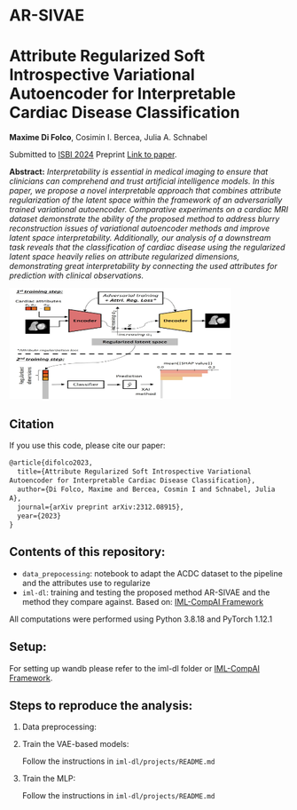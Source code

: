 # AR-SIVAE


# Attribute Regularized Soft Introspective Variational Autoencoder for Interpretable Cardiac Disease Classification

**Maxime Di Folco**, Cosimin I. Bercea, Julia A. Schnabel

Submitted to [ISBI 2024](https://biomedicalimaging.org/2024/) 
Preprint [Link to paper](https://arxiv.org/abs/2312.08915).

**Abstract:** *Interpretability is essential in medical imaging to ensure that clinicians can comprehend and trust artificial intelligence models. In this paper, we propose a novel interpretable approach that combines attribute regularization of the latent space within the framework of an adversarially trained variational autoencoder. Comparative experiments on a cardiac MRI dataset demonstrate the ability of the proposed method to address blurry reconstruction issues of variational autoencoder methods and improve latent space interpretability. Additionally, our analysis of a downstream task reveals that the classification of cardiac disease using the regularized latent space heavily relies on attribute regularized dimensions, demonstrating great interpretability by connecting the used attributes for prediction with clinical observations.*

<img src="./framework.jpg" alt="Framework" width="400" height="200">


## Citation
If you use this code, please cite our paper:

```
@article{difolco2023,
  title={Attribute Regularized Soft Introspective Variational Autoencoder for Interpretable Cardiac Disease Classification},
  author={Di Folco, Maxime and Bercea, Cosmin I and Schnabel, Julia A},
  journal={arXiv preprint arXiv:2312.08915},
  year={2023}
}
```

## Contents of this repository:

- `data_prepocessing`: notebook to adapt the ACDC dataset to the pipeline and the attributes use to regularize
- `iml-dl`: training and testing the proposed method AR-SIVAE and the method they compare against. Based on: [IML-CompAI Framework](https://github.com/compai-lab/iml-dl) 

All computations were performed using Python 3.8.18 and PyTorch 1.12.1

## Setup:

For setting up wandb please refer to the iml-dl folder or [IML-CompAI Framework](https://github.com/compai-lab/iml-dl).


## Steps to reproduce the analysis:

1)  Data preprocessing:

2) Train the VAE-based models:

    Follow the instructions in `iml-dl/projects/README.md`

3) Train the MLP:

    Follow the instructions in `iml-dl/projects/README.md`